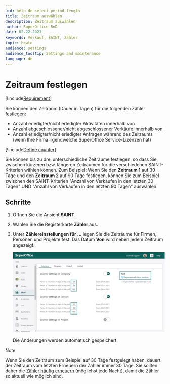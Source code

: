 ```yaml
---
uid: help-de-select-period-length
title: Zeitraum auswählen
description: Zeitraum auswählen
author: SuperOffice RnD
date: 02.22.2023
keywords: Verkauf, SAINT, Zähler
topic: howto
audience: settings
audience_tooltip: Settings and maintenance
language: de
---
```


# Zeitraum festlegen

[!include[Requirement](../includes/note-saint-req.md)]

Sie können den Zeitraum (Dauer in Tagen) für die folgenden Zähler festlegen:

* Anzahl erledigter/nicht erledigter Aktivitäten innerhalb von
* Anzahl abgeschlossener/nicht abgeschlossener Verkäufe innerhalb von
* Anzahl erledigter/nicht erledigter Anfragen während des Zeitraums (wenn Ihre Firma irgendwelche SuperOffice Service-Lizenzen hat)

[!include[Define counter](../../../learn/includes/def-counter.md)]

Sie können bis zu drei unterschiedliche Zeiträume festlegen, so dass Sie zwischen kürzeren bzw. längeren Zeiträumen für die verschiedenen SAINT-Kriterien wählen können. Zum Beispiel: Wenn Sie den **Zeitraum 1** auf 30 Tage und den **Zeitraum 2** auf 90 Tage festlegen, können Sie zum Beispiel zwischen den SAINT-Kriterien "Anzahl von Verkäufen in den letzten 30 Tagen" UND "Anzahl von Verkäufen in den letzten 90 Tagen" auswählen.

## Schritte

1. Öffnen Sie die Ansicht **SAINT**.

2. Wählen Sie die Registerkarte **Zähler** aus.

3. Unter **Zählereinstellungen für ...** legen Sie die Zeiträume für Firmen, Personen und Projekte fest. Das Datum **Von** wird neben jedem Zeitraum angezeigt.

    ![Zählereinstellungen auf der Registerkarte Zähler bearbeiten -screenshot][img1]

    Die Änderungen werden automatisch gespeichert.

> [!NOTE]
> Wenn Sie den Zeitraum zum Beispiel auf 30 Tage festgelegt haben, dauert der Zeitraum vom letzten Erneuern der Zähler immer 30 Tage. Sie sollten daher die [Zähler häufig erneuern][2] (möglichst jede Nacht), damit die Zähler so aktuell wie möglich sind.

<!-- Referenced links -->
[2]: manage-status-monitors.md

<!-- Referenced images -->
[img1]: ../../../../../media/loc/en/sale/admin-saint-counters.png
